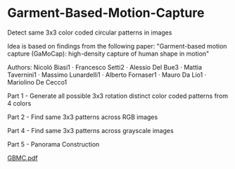 # Garment-Based-Motion-Capture
Detect same 3x3 color coded circular patterns in images

Idea is based on findings from the following paper:
"Garment-based motion capture (GaMoCap): high-density capture of human shape in motion"

Authors:
Nicoló Biasi1 · Francesco Setti2 · Alessio Del Bue3 · Mattia Tavernini1 ·
Massimo Lunardelli1 · Alberto Fornaser1 · Mauro Da Lio1 · Mariolino De Cecco1

Part 1 - Generate all possible 3x3 rotation distinct color coded patterns from 4 colors

Part 2 - Find same 3x3 patterns across RGB images

Part 4 - Find same 3x3 patterns across grayscale images

Part 5 - Panorama Construction

[GBMC.pdf](https://github.com/hassaanmuzammil/Garment-Based-Motion-Capture/files/7749411/GBMC.pdf)
